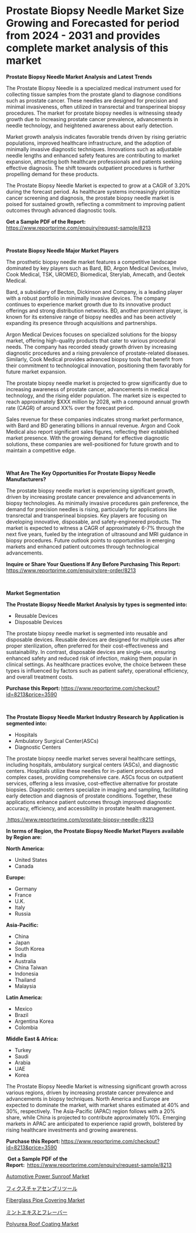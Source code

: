 <p><h1>Prostate Biopsy Needle Market Size Growing and Forecasted for period from 2024 - 2031 and provides complete market analysis of this market</h1></p><p><strong>Prostate Biopsy Needle Market Analysis and Latest Trends</strong></p>
<p><p>The Prostate Biopsy Needle is a specialized medical instrument used for collecting tissue samples from the prostate gland to diagnose conditions such as prostate cancer. These needles are designed for precision and minimal invasiveness, often utilized in transrectal and transperineal biopsy procedures. The market for prostate biopsy needles is witnessing steady growth due to increasing prostate cancer prevalence, advancements in needle technology, and heightened awareness about early detection.</p><p>Market growth analysis indicates favorable trends driven by rising geriatric populations, improved healthcare infrastructure, and the adoption of minimally invasive diagnostic techniques. Innovations such as adjustable needle lengths and enhanced safety features are contributing to market expansion, attracting both healthcare professionals and patients seeking effective diagnosis. The shift towards outpatient procedures is further propelling demand for these products.</p><p>The Prostate Biopsy Needle Market is expected to grow at a CAGR of 3.20% during the forecast period. As healthcare systems increasingly prioritize cancer screening and diagnosis, the prostate biopsy needle market is poised for sustained growth, reflecting a commitment to improving patient outcomes through advanced diagnostic tools.</p></p>
<p><strong>Get a Sample PDF of the Report:&nbsp;</strong> <a href="https://www.reportprime.com/enquiry/request-sample/8213">https://www.reportprime.com/enquiry/request-sample/8213</a></p>
<p>&nbsp;</p>
<p><strong>Prostate Biopsy Needle Major Market Players</strong></p>
<p><p>The prosthetic biopsy needle market features a competitive landscape dominated by key players such as Bard, BD, Argon Medical Devices, Invivo, Cook Medical, TSK, UROMED, Biomedical, Sterylab, Amecath, and Geotek Medical. </p><p>Bard, a subsidiary of Becton, Dickinson and Company, is a leading player with a robust portfolio in minimally invasive devices. The company continues to experience market growth due to its innovative product offerings and strong distribution networks. BD, another prominent player, is known for its extensive range of biopsy needles and has been actively expanding its presence through acquisitions and partnerships.</p><p>Argon Medical Devices focuses on specialized solutions for the biopsy market, offering high-quality products that cater to various procedural needs. The company has recorded steady growth driven by increasing diagnostic procedures and a rising prevalence of prostate-related diseases. Similarly, Cook Medical provides advanced biopsy tools that benefit from their commitment to technological innovation, positioning them favorably for future market expansion.</p><p>The prostate biopsy needle market is projected to grow significantly due to increasing awareness of prostate cancer, advancements in medical technology, and the rising elder population. The market size is expected to reach approximately $XXX million by 2028, with a compound annual growth rate (CAGR) of around XX% over the forecast period.</p><p>Sales revenue for these companies indicates strong market performance, with Bard and BD generating billions in annual revenue. Argon and Cook Medical also report significant sales figures, reflecting their established market presence. With the growing demand for effective diagnostic solutions, these companies are well-positioned for future growth and to maintain a competitive edge.</p></p>
<p>&nbsp;</p>
<p><strong>What Are The Key Opportunities For Prostate Biopsy Needle Manufacturers?</strong></p>
<p><p>The prostate biopsy needle market is experiencing significant growth, driven by increasing prostate cancer prevalence and advancements in biopsy technologies. As minimally invasive procedures gain preference, the demand for precision needles is rising, particularly for applications like transrectal and transperineal biopsies. Key players are focusing on developing innovative, disposable, and safety-engineered products. The market is expected to witness a CAGR of approximately 6-7% through the next five years, fueled by the integration of ultrasound and MRI guidance in biopsy procedures. Future outlook points to opportunities in emerging markets and enhanced patient outcomes through technological advancements.</p></p>
<p><strong>Inquire or Share Your Questions If Any Before Purchasing This Report:</strong> <a href="https://www.reportprime.com/enquiry/pre-order/8213">https://www.reportprime.com/enquiry/pre-order/8213</a></p>
<p>&nbsp;</p>
<p><strong>Market Segmentation</strong></p>
<p><strong>The Prostate Biopsy Needle Market Analysis by types is segmented into:</strong></p>
<p><ul><li>Reusable Devices</li><li>Disposable Devices</li></ul></p>
<p><p>The prostate biopsy needle market is segmented into reusable and disposable devices. Reusable devices are designed for multiple uses after proper sterilization, often preferred for their cost-effectiveness and sustainability. In contrast, disposable devices are single-use, ensuring enhanced safety and reduced risk of infection, making them popular in clinical settings. As healthcare practices evolve, the choice between these types is influenced by factors such as patient safety, operational efficiency, and overall treatment costs.</p></p>
<p><strong>Purchase this Report:&nbsp;</strong><a href="https://www.reportprime.com/checkout?id=8213&price=3590">https://www.reportprime.com/checkout?id=8213&price=3590</a></p>
<p>&nbsp;</p>
<p><strong>The Prostate Biopsy Needle Market Industry Research by Application is segmented into:</strong></p>
<p><ul><li>Hospitals</li><li>Ambulatory Surgical Center(ASCs)</li><li>Diagnostic Centers</li></ul></p>
<p><p>The prostate biopsy needle market serves several healthcare settings, including hospitals, ambulatory surgical centers (ASCs), and diagnostic centers. Hospitals utilize these needles for in-patient procedures and complex cases, providing comprehensive care. ASCs focus on outpatient services, offering a less invasive, cost-effective alternative for prostate biopsies. Diagnostic centers specialize in imaging and sampling, facilitating early detection and diagnosis of prostate conditions. Together, these applications enhance patient outcomes through improved diagnostic accuracy, efficiency, and accessibility in prostate health management.</p></p>
<p><a href="https://www.reportprime.com/prostate-biopsy-needle-r8213">&nbsp;https://www.reportprime.com/prostate-biopsy-needle-r8213</a></p>
<p><strong>In terms of Region, the Prostate Biopsy Needle Market Players available by Region are:</strong></p>
<p>
    <p> <strong> North America: </strong>
        <ul>
            <li>United States</li>
            <li>Canada</li>
        </ul>
        </p> 
    <p> <strong> Europe: </strong>
        <ul>
            <li>Germany</li>
            <li>France</li>
            <li>U.K.</li>
            <li>Italy</li>
            <li>Russia</li>
        </ul>
        </p> 
    <p> <strong> Asia-Pacific: </strong>
        <ul>
            <li>China</li>
            <li>Japan</li>
            <li>South Korea</li>
            <li>India</li>
            <li>Australia</li>
            <li>China Taiwan</li>
            <li>Indonesia</li>
            <li>Thailand</li>
            <li>Malaysia</li>
        </ul>
        </p> 
    <p> <strong> Latin America: </strong>
        <ul>
            <li>Mexico</li>
            <li>Brazil</li>
            <li>Argentina Korea</li>
            <li>Colombia</li>
        </ul>
        </p> 
    <p> <strong> Middle East & Africa: </strong>
        <ul>
            <li>Turkey</li>
            <li>Saudi</li>
            <li>Arabia</li>
            <li>UAE</li>
            <li>Korea</li>
        </ul>
    </p>
    </p>
<p><p>The Prostate Biopsy Needle Market is witnessing significant growth across various regions, driven by increasing prostate cancer prevalence and advancements in biopsy techniques. North America and Europe are expected to dominate the market, with market shares estimated at 40% and 30%, respectively. The Asia-Pacific (APAC) region follows with a 20% share, while China is projected to contribute approximately 10%. Emerging markets in APAC are anticipated to experience rapid growth, bolstered by rising healthcare investments and growing awareness.</p></p>
<p><strong>Purchase this Report: </strong><a href="https://www.reportprime.com/checkout?id=8213&price=3590">https://www.reportprime.com/checkout?id=8213&price=3590</a></p>
<p>&nbsp;<strong>Get a Sample PDF of the Report:&nbsp;&nbsp;</strong><a href="https://www.reportprime.com/enquiry/request-sample/8213">https://www.reportprime.com/enquiry/request-sample/8213</a></p>
<p><strong></strong></p>
<p><p><a href="https://medium.com/@othaleffler24/this-report-aims-to-deliver-an-in-depth-analysis-of-the-global-automotive-power-sunroof-market-667eeb2bf886">Automotive Power Sunroof Market</a></p><p><a href="https://medium.com/@alioukaye1/fixture-assembly-tools-market-%E3%81%AF-%E3%82%B3%E3%82%B9%E3%83%88%E7%AE%A1%E7%90%86%E3%81%A8%E5%8A%B9%E7%8E%87%E5%90%91%E4%B8%8A%E3%82%92%E5%84%AA%E5%85%88%E3%81%97%E3%81%BE%E3%81%99-%E3%81%95%E3%82%89%E3%81%AB-%E5%A0%B1%E5%91%8A%E6%9B%B8%E3%81%AF%E5%B8%82%E5%A0%B4%E3%81%AE%E9%9C%80%E8%A6%81%E9%9D%A2%E3%81%A8%E4%BE%9B%E7%B5%A6%E9%9D%A2%E3%81%AE%E4%B8%A1%E6%96%B9%E3%82%92%E3%82%AB%E3%83%90%E3%83%BC%E3%81%97%E3%81%A6%E3%81%84%E3%81%BE%E3%81%99-fixture-assembly-998f14fcd680">フィクスチャアセンブリツール</a></p><p><a href="https://issuu.com/reportprime-2/docs/fiberglass-pipe-covering-market-siz_1b85f85e869e4f">Fiberglass Pipe Covering Market</a></p><p><a href="https://medium.com/@sandymann91/%E3%83%9F%E3%83%B3%E3%83%88%E6%8A%BD%E5%87%BA%E7%89%A9%E3%81%8A%E3%82%88%E3%81%B3%E3%83%95%E3%83%AC%E3%83%BC%E3%83%90%E3%83%BC%E5%B8%82%E5%A0%B4%E3%81%AE%E3%83%80%E3%82%A4%E3%83%8A%E3%83%9F%E3%82%AF%E3%82%B9%E3%82%92%E6%8E%A2%E3%82%8B-2024%E5%B9%B4%E3%81%8B%E3%82%892031%E5%B9%B4%E3%81%BE%E3%81%A7%E3%81%AE%E3%83%9F%E3%83%B3%E3%83%88%E6%8A%BD%E5%87%BA%E7%89%A9%E3%81%8A%E3%82%88%E3%81%B3%E3%83%95%E3%83%AC%E3%83%BC%E3%83%90%E3%83%BC%E5%B8%82%E5%A0%B4%E3%81%AB%E3%81%8A%E3%81%91%E3%82%8B%E5%8F%8E%E7%9B%8A%E5%88%86%E6%9E%90%E3%81%A8%E6%88%90%E9%95%B7%E4%BA%88%E6%B8%AC-ee981a90a5fa?postPublishedType=initial">ミントエキスとフレーバー</a></p><p><a href="https://issuu.com/reportprime-2/docs/polyurea-roof-coating-market-size-2_39833c4f9fcf50">Polyurea Roof Coating Market</a></p></p>